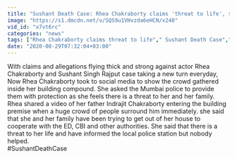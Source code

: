 ```yaml
---
title: "Sushant Death Case: Rhea Chakraborty claims 'threat to life', seeks police protection Oneindia News"
image: "https://s1.dmcdn.net/v/SQS9u1VHvzda6eHCN/x240"
vid_id: "x7vt6rc"
categories: "news"
tags: ["Rhea Chakraborty claims threat to life"," Sushant Death Case"," Sushant Singh Rajput death case"]
date: "2020-08-29T07:32:04+03:00"
---
```

With claims and allegations flying thick and strong against actor Rhea Chakraborty and Sushant Singh Rajput case taking a new turn  everyday, Now Rhea Chakraborty took to social media to show the crowd gathered inside her building compound. She asked the Mumbai police to provide them with protection as she feels there is a threat to her and her family. Rhea shared a video of her father Indrajit Chakraborty entering the building premise when a huge crowd of people surround him immediately. she said that she and her family have been trying to get out of her house to cooperate with the ED, CBI and other authorities. She said that there is a threat to her life and have informed the local police station but nobody helped.   <br>#SushantDeathCase
